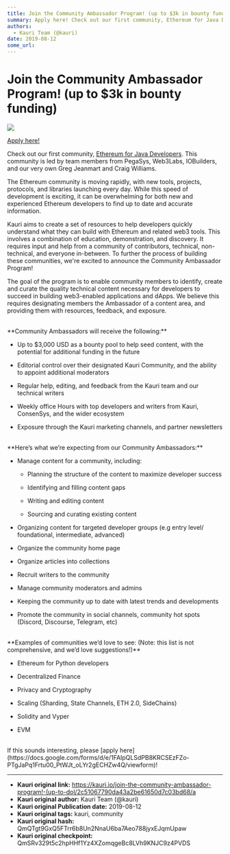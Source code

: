 ```yaml
---
title: Join the Community Ambassador Program! (up to $3k in bounty funding)
summary: Apply here! Check out our first community, Ethereum for Java Developers. This community is led by team members from PegaSys, Web3Labs, IOBuilders, and our very own Greg Jeanmart and Craig Williams. The Ethereum community is moving rapidly, with new tools, projects, protocols, and libraries launching every day. While this speed of development is exciting, it can be overwhelming for both new and experienced Ethereum developers to find up to date and accurate information. Kauri aims to create a set
authors:
  - Kauri Team (@kauri)
date: 2019-08-12
some_url: 
---
```


# Join the Community Ambassador Program! (up to $3k in bounty funding)

![](https://ipfs.infura.io/ipfs/QmYv4NEbcXmick2F3WVccCC5UyZR4ySFJboiqAfx1ZEWaQ)


[Apply here!](https://docs.google.com/forms/d/e/1FAIpQLSdPB8KRCSEzFZo-PTgJaPq1Frtu00_PtWJt_oLYr2gECHZw4Q/viewform)

Check out our first community, [Ethereum for Java Developers](https://kauri.io/community/5d2f30daaba2920001c82409). This community is led by team members from PegaSys, Web3Labs, IOBuilders, and our very own Greg Jeanmart and Craig Williams.

The Ethereum community is moving rapidly, with new tools, projects, protocols, and libraries launching every day. While this speed of development is exciting, it can be overwhelming for both new and experienced Ethereum developers to find up to date and accurate information. 

Kauri aims to create a set of resources to help developers quickly understand what they can build with Ethereum and related web3 tools. This involves a combination of education, demonstration, and discovery. It requires input and help from a community of contributors, technical, non-technical, and everyone in-between. To further the process of building these communities, we're excited to announce the Community Ambassador Program!

The goal of the program is to enable community members to identify, create and curate the quality technical content necessary for developers to succeed in building web3-enabled applications and dApps. We believe this requires designating members the Ambassador of a content area, and providing them with resources, feedback, and exposure. 

<br>
**Community Ambassadors will receive the following:**

* Up to $3,000 USD as a bounty pool to help seed content, with the potential for additional funding in the future

* Editorial control over their designated Kauri Community, and the ability to appoint additional moderators

* Regular help, editing, and feedback from the Kauri team and our technical writers

* Weekly office Hours with top developers and writers from Kauri, ConsenSys, and the wider ecosystem

* Exposure through the Kauri marketing channels, and partner newsletters

<br>
**Here’s what we’re expecting from our Community Ambassadors:**

* Manage content for a community, including:

    * Planning the structure of the content to maximize developer success

    * Identifying and filling content gaps

    * Writing and editing content

    * Sourcing and curating existing content

* Organizing content for targeted developer groups (e.g entry level/ foundational, intermediate, advanced)

* Organize the community home page

* Organize articles into collections

* Recruit writers to the community

* Manage community moderators and admins

* Keeping the community up to date with latest trends and developments

* Promote the community in social channels, community hot spots (Discord, Discourse, Telegram, etc)

<br>
**Examples of communities we’d love to see: (Note: this list is not comprehensive, and we’d love suggestions!)**

* Ethereum for Python developers

* Decentralized Finance

* Privacy and Cryptography

* Scaling (Sharding, State Channels, ETH 2.0, SideChains)

* Solidity and Vyper

* EVM

<br>
If this sounds interesting, please [apply here](https://docs.google.com/forms/d/e/1FAIpQLSdPB8KRCSEzFZo-PTgJaPq1Frtu00_PtWJt_oLYr2gECHZw4Q/viewform)!

<br>


---

- **Kauri original link:** https://kauri.io/join-the-community-ambassador-program!-(up-to-dol/2c51067790da43a2be61650d7c03bd68/a
- **Kauri original author:** Kauri Team (@kauri)
- **Kauri original Publication date:** 2019-08-12
- **Kauri original tags:** kauri, community
- **Kauri original hash:** QmQTgt9GxQ5FTrr6b8Un2NnaU6ba7Aeo788jyxEJqmUpaw
- **Kauri original checkpoint:** QmSRv329t5c2hpHHf1Yz4XZomqgeBc8LVh9KNJC9z4PVDS



